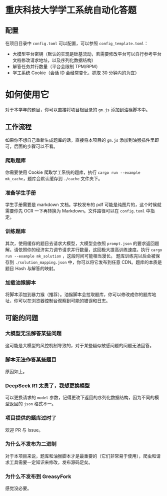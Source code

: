 # 重庆科技大学学工系统自动化答题

## 配置

在项目目录中 `config.toml` 可以配置，可以参照 `config_template.toml`：
- 大模型平台密钥（默认的实现是硅基流动，若需要修改平台可以自行参考平台文档修改请求地址，以及序列化数据结构）
- 解答任务并行数量（平台会限制 TPM/RPM）
- 学工系统 Cookie（会话 ID 会经常变化，抓取 30 分钟内的为宜）

# 如何使用它

对于本学年的题目，你可以直接将项目根目录的 `gm.js` 添加到油猴脚本中。

## 工作流程

如果你不想自己重新生成题库的话，直接将本项目的 `gm.js` 添加到油猴插件里即可，后面的步骤可以不看。

### 爬取题库

你需要使用 Cookie 爬取学工系统的题库，执行 `cargo run --example mk_cache`，题库会默认缓存到 `./cache` 文件夹下。

### 准备学生手册

学生手册需要是 markdown 文档。学校发布的 pdf 可能是纯图片的，这个时候就需要你先 OCR 一下再转换为 Markdown。文件路径可以在 `config.toml` 中指定。

### 训练题库

其次，使用缓存的题目去请求大模型，大模型会依照 `prompt.json` 的要求返回题解。请依照你的经济实力调节请求并行数量，这回极大提高训练速度。执行 `cargo run --example mk_solution` ，这段时间可能相当漫长。
题库训练完以后会被保存到 `./solution_mapping.json` 中，你可以将它发布到任意 CDN。题库的本质是题目 Hash 与解答的映射。

### 加载油猴脚本

将脚本添加到暴力猴（推荐）。油猴脚本会拉取题库，你可以修改成你的题库地址，你可以在浏览器控制台观察到可能的错误和日志。

## 可能的问题

### 大模型无法解答某些问题

这可能是大模型的风控机制导致的，对于某些疑似敏感问题的问题无法回答。

### 脚本无法作答某些题目

原因如上。

### DeepSeek R1 太贵了，我想更换模型

可以更换请求的 `model`  参数，记得更改下返回的序列化数据结构，因为不同的模型返回的 `json` 格式不一。

### 项目提供的题库过时了

欢迎 PR 与 Issue。

### 为什么不发布为二进制

对于本项目来说，题库和油猴脚本才是最重要的（它们非常易于使用），爬虫和请求工具需要一定知识来修改，发布源码足矣。

### 为什么不发布到 GreasyFork
感觉没必要。
